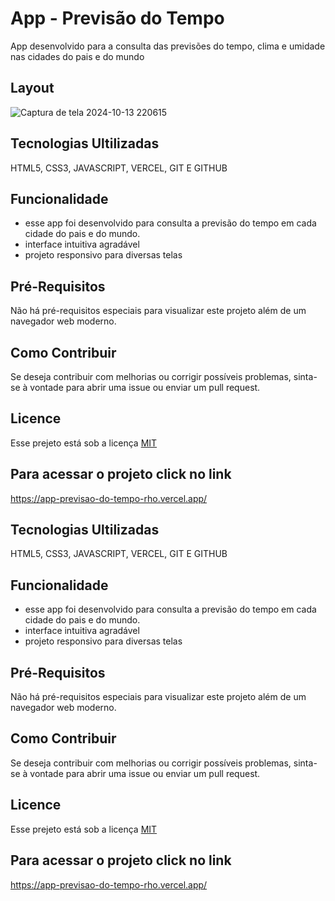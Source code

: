 

# App - Previsão do Tempo
App desenvolvido para a consulta das previsões do tempo, clima e umidade nas cidades do pais e do mundo
 
## Layout
![Captura de tela 2024-10-13 220615](https://github.com/user-attachments/assets/b0b280f4-6c64-48da-87e0-792ab3598d32)


## Tecnologias Ultilizadas

HTML5, CSS3, JAVASCRIPT, VERCEL, GIT E GITHUB

## Funcionalidade
 - esse app foi desenvolvido para consulta a previsão do tempo em cada cidade do pais e do mundo.
 - interface intuitiva agradável
 - projeto responsivo para diversas telas

## Pré-Requisitos
Não há pré-requisitos especiais para visualizar este projeto além de um navegador web moderno.

## Como Contribuir
Se deseja contribuir com melhorias ou corrigir possíveis problemas, sinta-se à vontade para abrir uma issue ou enviar um pull request.



## Licence

Esse prejeto está sob a licença [MIT](https://choosealicense.com/licenses/mit/)

## Para acessar o projeto click no link
https://app-previsao-do-tempo-rho.vercel.app/

## Tecnologias Ultilizadas

HTML5, CSS3, JAVASCRIPT, VERCEL, GIT E GITHUB

## Funcionalidade
 - esse app foi desenvolvido para consulta a previsão do tempo em cada cidade do pais e do mundo.
 - interface intuitiva agradável
 - projeto responsivo para diversas telas

## Pré-Requisitos
Não há pré-requisitos especiais para visualizar este projeto além de um navegador web moderno.

## Como Contribuir
Se deseja contribuir com melhorias ou corrigir possíveis problemas, sinta-se à vontade para abrir uma issue ou enviar um pull request.



## Licence

Esse prejeto está sob a licença [MIT](https://choosealicense.com/licenses/mit/)

## Para acessar o projeto click no link
https://app-previsao-do-tempo-rho.vercel.app/
